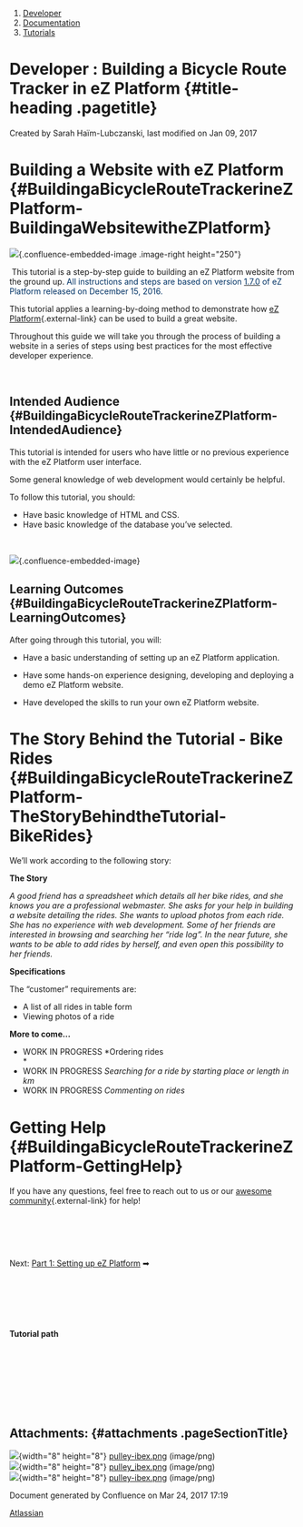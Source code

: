 1.  <span>[Developer](index.html)</span>
2.  <span>[Documentation](Documentation_31429504.html)</span>
3.  <span>[Tutorials](Tutorials_31429522.html)</span>

<span id="title-text"> Developer : Building a Bicycle Route Tracker in eZ Platform </span> {#title-heading .pagetitle}
==========================================================================================

Created by <span class="author"> Sarah Haïm-Lubczanski</span>, last
modified on Jan 09, 2017

Building a Website with eZ Platform {#BuildingaBicycleRouteTrackerineZPlatform-BuildingaWebsitewitheZPlatform}
===================================

<span
class="confluence-embedded-file-wrapper image-right-wrapper confluence-embedded-manual-size">![](attachments/31431606/31431605.png){.confluence-embedded-image
.image-right height="250"}</span>

 This tutorial is a step-by-step guide to building an eZ Platform
website from the ground up. <span style="color: rgb(0,51,102);">All
instructions and steps are based on version [<span
style="color: rgb(0,51,102);">1.7.0</span>](eZ-Platform-v1.7.0-LTS_32868941.html)</span><span
style="color: rgb(0,51,102);"> of eZ Platform released on December 15,
2016.</span>

This tutorial applies a learning-by-doing method to demonstrate how [eZ
Platform](https://ezplatform.com/){.external-link} can be used to build
a great website.

Throughout this guide we will take you through the process of building a
website in a series of steps using best practices for the most effective
developer experience.

 

Intended Audience {#BuildingaBicycleRouteTrackerineZPlatform-IntendedAudience}
-----------------

This tutorial is intended for users who have little or no previous
experience with the eZ Platform user interface.

Some general knowledge of web development would certainly be helpful.

To follow this tutorial, you should:

-   Have basic knowledge of HTML and CSS.
-   Have basic knowledge of the database you’ve selected.

 

<span
class="confluence-embedded-file-wrapper">![](attachments/32868603/32868702.png){.confluence-embedded-image}</span>
 

Learning Outcomes {#BuildingaBicycleRouteTrackerineZPlatform-LearningOutcomes}
-----------------

After going through this tutorial, you will:

-   Have a basic understanding of setting up an eZ Platform application.

-   Have some hands-on experience designing, developing and deploying a
    demo eZ Platform website.
-   Have developed the skills to run your own eZ Platform website.

The Story Behind the Tutorial - Bike Rides {#BuildingaBicycleRouteTrackerineZPlatform-TheStoryBehindtheTutorial-BikeRides}
==========================================

We’ll work according to the following story:

**The Story**

*A good friend has a spreadsheet which details all her bike rides, and
she knows you are a professional webmaster. She asks for your help in
building a website detailing the rides. She wants to upload photos from
each ride.*  
*She has no experience with web development. Some of her friends are
interested in browsing and searching her “ride log”. In the near future,
she wants to be able to add rides by herself, and even open this
possibility to her friends.*

**Specifications**

The “customer” requirements are:

-   A list of all rides in table form
-   Viewing photos of a ride

**More to come…**

-   <span
    class="status-macro aui-lozenge aui-lozenge-current aui-lozenge-subtle">WORK
    IN PROGRESS</span> *Ordering rides  
    *
-   <span
    class="status-macro aui-lozenge aui-lozenge-current aui-lozenge-subtle">WORK
    IN PROGRESS</span> *Searching for a ride by starting place or length
    in km*
-   <span
    class="status-macro aui-lozenge aui-lozenge-current aui-lozenge-subtle">WORK
    IN PROGRESS</span> *Commenting on rides*

<span
class="aui-icon aui-icon-small aui-iconfont-approve confluence-information-macro-icon"></span>
Getting Help {#BuildingaBicycleRouteTrackerineZPlatform-GettingHelp}
============

If you have any questions, feel free to reach out to us or our [awesome
community](http://share.ez.no/get-involved/exchange){.external-link} for
help!

<span class="char" title="Black Rightwards Arrow"> </span>  
<span class="char" title="Black Rightwards Arrow"> </span>

 

Next: <span class="confluence-link">[Part 1: Setting up eZ
Platform](31431610.html)</span> <span class="char"
title="Black Rightwards Arrow">➡  
</span>

<span class="char" title="Black Rightwards Arrow">  
</span>

 

 

 

**Tutorial path**

 

 

 

 

Attachments: {#attachments .pageSectionTitle}
------------

![](images/icons/bullet_blue.gif){width="8" height="8"}
[pulley-ibex.png](attachments/31431606/32113253.png) (image/png)  
![](images/icons/bullet_blue.gif){width="8" height="8"}
[pulley\_ibex.png](attachments/31431606/32113252.png) (image/png)  
![](images/icons/bullet_blue.gif){width="8" height="8"}
[pulley-ibex.png](attachments/31431606/31431605.png) (image/png)  

Document generated by Confluence on Mar 24, 2017 17:19

[Atlassian](http://www.atlassian.com/)


